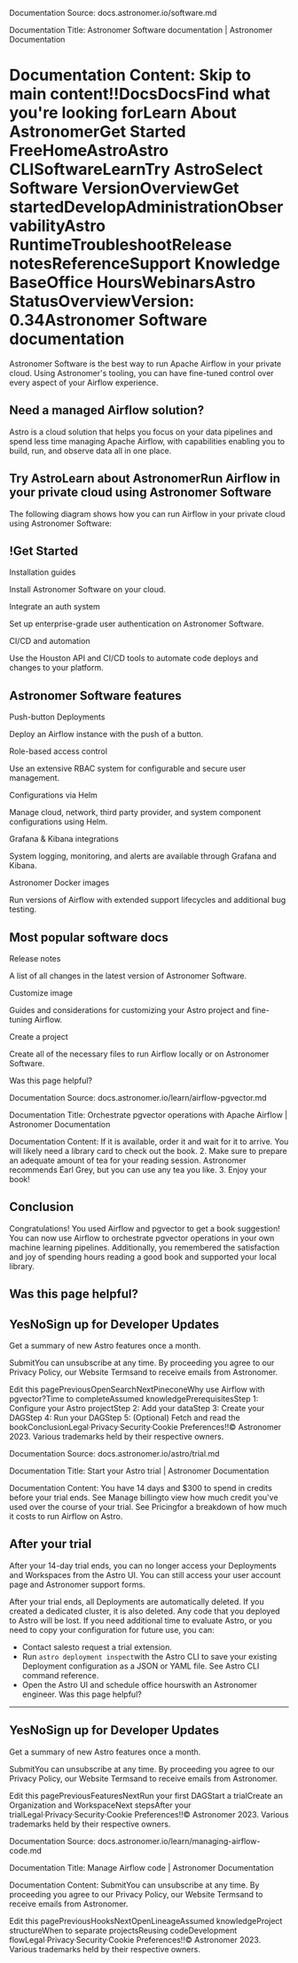 Documentation Source:
docs.astronomer.io/software.md

Documentation Title:
Astronomer Software documentation | Astronomer Documentation

Documentation Content:
Skip to main content!!**Docs**DocsFind what you're looking forLearn About AstronomerGet Started FreeHomeAstroAstro CLISoftwareLearnTry AstroSelect Software VersionOverviewGet startedDevelopAdministrationObservabilityAstro RuntimeTroubleshootRelease notesReferenceSupport Knowledge BaseOffice HoursWebinarsAstro StatusOverviewVersion: 0.34Astronomer Software documentation
=================================

Astronomer Software is the best way to run Apache Airflow in your private cloud. Using Astronomer's tooling, you can have fine-tuned control over every aspect of your Airflow experience.

Need a managed Airflow solution?
--------------------------------

Astro is a cloud solution that helps you focus on your data pipelines and spend less time managing Apache Airflow, with capabilities enabling you to build, run, and observe data all in one place.

Try AstroLearn about AstronomerRun Airflow in your private cloud using Astronomer Software​
------------------------------------------------------------

The following diagram shows how you can run Airflow in your private cloud using Astronomer Software:

!Get Started​
------------

Installation guides

Install Astronomer Software on your cloud.

Integrate an auth system

Set up enterprise-grade user authentication on Astronomer Software.

CI/CD and automation

Use the Houston API and CI/CD tools to automate code deploys and changes to your platform.

Astronomer Software features​
-----------------------------

Push-button Deployments

Deploy an Airflow instance with the push of a button.

Role-based access control

Use an extensive RBAC system for configurable and secure user management.

Configurations via Helm

Manage cloud, network, third party provider, and system component configurations using Helm.

Grafana & Kibana integrations

System logging, monitoring, and alerts are available through Grafana and Kibana.

Astronomer Docker images

Run versions of Airflow with extended support lifecycles and additional bug testing.

Most popular software docs​
---------------------------

Release notes

A list of all changes in the latest version of Astronomer Software.

Customize image

Guides and considerations for customizing your Astro project and fine-tuning Airflow.

Create a project

Create all of the necessary files to run Airflow locally or on Astronomer Software.

Was this page helpful?



Documentation Source:
docs.astronomer.io/learn/airflow-pgvector.md

Documentation Title:
Orchestrate pgvector operations with Apache Airflow | Astronomer Documentation

Documentation Content:
If it is available, order it and wait for it to arrive. You will likely need a library card to check out the book.
2. Make sure to prepare an adequate amount of tea for your reading session. Astronomer recommends Earl Grey, but you can use any tea you like.
3. Enjoy your book!

Conclusion​
-----------

Congratulations! You used Airflow and pgvector to get a book suggestion! You can now use Airflow to orchestrate pgvector operations in your own machine learning pipelines. Additionally, you remembered the satisfaction and joy of spending hours reading a good book and supported your local library.

Was this page helpful?
----------------------

YesNoSign up for Developer Updates
-----------------------------

Get a summary of new Astro features once a month.

SubmitYou can unsubscribe at any time. By proceeding you agree to our Privacy Policy, our Website Termsand to receive emails from Astronomer.

Edit this pagePreviousOpenSearchNextPineconeWhy use Airflow with pgvector?Time to completeAssumed knowledgePrerequisitesStep 1: Configure your Astro projectStep 2: Add your dataStep 3: Create your DAGStep 4: Run your DAGStep 5: (Optional) Fetch and read the bookConclusionLegal·Privacy·Security·Cookie Preferences!!© Astronomer 2023. Various trademarks held by their respective owners.



Documentation Source:
docs.astronomer.io/astro/trial.md

Documentation Title:
Start your Astro trial | Astronomer Documentation

Documentation Content:
You have 14 days and $300 to spend in credits before your trial ends. See Manage billingto view how much credit you've used over the course of your trial. See Pricingfor a breakdown of how much it costs to run Airflow on Astro.

After your trial​
-----------------

After your 14-day trial ends, you can no longer access your Deployments and Workspaces from the Astro UI. You can still access your user account page and Astronomer support forms.

After your trial ends, all Deployments are automatically deleted. If you created a dedicated cluster, it is also deleted. Any code that you deployed to Astro will be lost. If you need additional time to evaluate Astro, or you need to copy your configuration for future use, you can:

* Contact salesto request a trial extension.
* Run `astro deployment inspect`with the Astro CLI to save your existing Deployment configuration as a JSON or YAML file. See Astro CLI command reference.
* Open the Astro UI and schedule office hourswith an Astronomer engineer.
Was this page helpful?
----------------------

YesNoSign up for Developer Updates
-----------------------------

Get a summary of new Astro features once a month.

SubmitYou can unsubscribe at any time. By proceeding you agree to our Privacy Policy, our Website Termsand to receive emails from Astronomer.

Edit this pagePreviousFeaturesNextRun your first DAGStart a trialCreate an Organization and WorkspaceNext stepsAfter your trialLegal·Privacy·Security·Cookie Preferences!!© Astronomer 2023. Various trademarks held by their respective owners.



Documentation Source:
docs.astronomer.io/learn/managing-airflow-code.md

Documentation Title:
Manage Airflow code | Astronomer Documentation

Documentation Content:
SubmitYou can unsubscribe at any time. By proceeding you agree to our Privacy Policy, our Website Termsand to receive emails from Astronomer.

Edit this pagePreviousHooksNextOpenLineageAssumed knowledgeProject structureWhen to separate projectsReusing codeDevelopment flowLegal·Privacy·Security·Cookie Preferences!!© Astronomer 2023. Various trademarks held by their respective owners.



